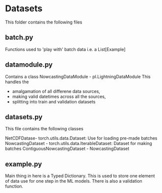 # Datasets

This folder contains the following files

## batch.py

Functions used to 'play with' batch data i.e. a List[Example]

## datamodule.py

Contains a class NowcastingDataModule - pl.LightningDataModule
This handles the 
 - amalgamation of all differene data sources, 
 - making valid datetimes across all the sources, 
 - splitting into train and validation datasets


## datasets.py

This file contains the following classes

NetCDFDatase- torch.utils.data.Dataset: Use for loading pre-made batches
NowcastingDataset - torch.utils.data.IterableDataset: Dataset for making batches
ContiguousNowcastingDataset - NowcastingDataset 

## example.py

Main thing in here is a Typed Dictionary. This is used to store one element of data use for one step in the ML models.
There is also a validation function. 

